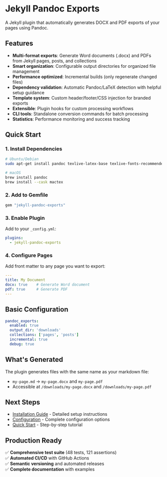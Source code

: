# Jekyll Pandoc Exports

A Jekyll plugin that automatically generates DOCX and PDF exports of your pages using Pandoc.

## Features

- **Multi-format exports**: Generate Word documents (.docx) and PDFs from Jekyll pages, posts, and collections
- **Smart organization**: Configurable output directories for organized file management
- **Performance optimized**: Incremental builds (only regenerate changed files)
- **Dependency validation**: Automatic Pandoc/LaTeX detection with helpful setup guidance
- **Template system**: Custom header/footer/CSS injection for branded exports
- **Extensible**: Plugin hooks for custom processing workflows
- **CLI tools**: Standalone conversion commands for batch processing
- **Statistics**: Performance monitoring and success tracking

## Quick Start

### 1. Install Dependencies

```bash
# Ubuntu/Debian
sudo apt-get install pandoc texlive-latex-base texlive-fonts-recommended texlive-latex-extra

# macOS
brew install pandoc
brew install --cask mactex
```

### 2. Add to Gemfile

```ruby
gem "jekyll-pandoc-exports"
```

### 3. Enable Plugin

Add to your `_config.yml`:

```yaml
plugins:
  - jekyll-pandoc-exports
```

### 4. Configure Pages

Add front matter to any page you want to export:

```yaml
---
title: My Document
docx: true    # Generate Word document
pdf: true     # Generate PDF
---
```

## Basic Configuration

```yaml
pandoc_exports:
  enabled: true
  output_dir: 'downloads'
  collections: ['pages', 'posts']
  incremental: true
  debug: true
```

## What's Generated

The plugin generates files with the same name as your markdown file:

- `my-page.md` → `my-page.docx` and `my-page.pdf`
- Accessible at `/downloads/my-page.docx` and `/downloads/my-page.pdf`

## Next Steps

- [Installation Guide](installation.md) - Detailed setup instructions
- [Configuration](configuration.md) - Complete configuration options
- [Quick Start](quick-start.md) - Step-by-step tutorial

## Production Ready

✅ **Comprehensive test suite** (48 tests, 121 assertions)  
✅ **Automated CI/CD** with GitHub Actions  
✅ **Semantic versioning** and automated releases  
✅ **Complete documentation** with examples